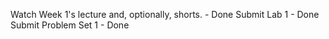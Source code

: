 Watch Week 1's lecture and, optionally, shorts. - Done
Submit Lab 1 - Done
Submit Problem Set 1 - Done
